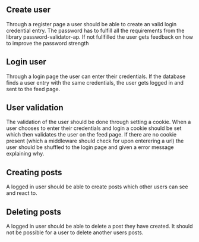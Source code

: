## Create user
Through a register page a user should be able to create an valid login credential entry. The password has to fulfill all the requirements from the library password-validator-ap. If not fullfilled the user gets  feedback on how to improve the password strength

## Login user
Through a login page the user can enter their credentials. If the database finds a user entry with the same credentials, the user gets logged in and sent to the feed page.

## User validation
The validation of the user should be done through setting a cookie. 
When a user chooses to enter their credentials and login a cookie should be set which then validates the user on the feed page. If there are no cookie present (which a middleware should check for upon enterering a url) the user should be shuffled to the login page and given a error message explaining why. 

## Creating posts
A logged in user should be able to create posts which other users can see and react to. 

## Deleting posts
A logged in user should be able to delete a post they have created. It should not be possible for a user to delete another users posts.

